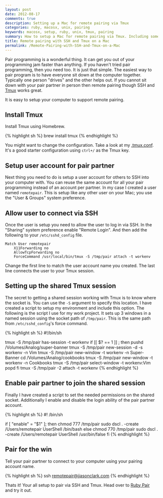 ```yaml
---
layout: post
date: 2012-08-17
comments: true
description: Setting up a Mac for remote pairing via Tmux
categories: ruby, macosx, unix, pairing
keywords: macosx, setup, ruby, unix, tmux, pairing
summary: How to setup a Mac for remote pairing via Tmux. Including some scripts to help automate the process.
title: Remote pairing with SSH and Tmux on a Mac
permalink: /Remote-Pairing-with-SSH-and-Tmux-on-a-Mac
---
```


Pair programming is a wonderful thing. It can get you out of your programming jam faster than anything. If you haven't tried pair programming, then you need too. It is just that simple. The easiest way to pair program is to have everyone sit down at the computer together. Typically one person "drives" and the other helps out. If you cannot sit down with your pair partner in person then remote pairing though SSH and [Tmux][2] works great.

It is easy to setup your computer to support remote pairing.

## Install Tmux
Install Tmux using Homebrew.

{% highlight sh %}
brew install tmux
{% endhighlight %}

You might want to change the configuration. Take a look at my [.tmux.conf][1]. It's a good starter configuration using `ctrl+/` as the Tmux key.

## Setup user account for pair partner
Next thing you need to do is setup a user account for others to SSH into your computer with. You can reuse the same account for all your pair programming instead of an account per partner. In my case I created a user named `remotepair`. This is setup like any other user on your Mac; you use the "User & Groups" system preference.

## Allow user to connect via SSH
Once the user is setup you need to allow the user to log in via SSH. In the "Sharing" system preference enable "Remote Login". And then add the following to your `/etc/sshd_config` file.

    Match User remotepair
        X11Forwarding no
        AllowTcpForwarding no
        ForceCommand /usr/local/bin/tmux -S /tmp/pair attach -t workenv

Change the first line to match the user account name you created. The last line connects the user to your Tmux session.

## Setting up the shared Tmux session
The secret to getting a shared session working with Tmux is to know where the socket is. You can use the `-S` argument to specify this location. I have created a script to setup my environment and include this option. The following is the script I use for my work project. It sets up 3 windows in a named session using the socket path of `/tmp/pair`. This is the same path from `/etc/sshd_config`'s force command.

{% highlight sh %}
#!/bin/sh

tmux -S /tmp/pair has-session -t workenv
if [[ $? == 1 ]] ; then
    pushd /Volumes/Analog/super-banner
    tmux -S /tmp/pair new-session -d -s workenv -n Vim
    tmux -S /tmp/pair new-window -t workenv -n Super-Banner
    cd /Volumes/Analog/cookbooks
    tmux -S /tmp/pair new-window -t workenv -n Cookbooks
    tmux -S /tmp/pair select-window -t workenv:Vim
    popd
fi
tmux -S /tmp/pair -2 attach -t workenv
{% endhighlight %}

## Enable pair partner to join the shared session
Finally I have created a script to set the needed permissions on the shared socket. Additionally I enable and disable the login ability of the pair partner account.

{% highlight sh %}
#! /bin/sh

if [ "enable" = "$1" ]; then
    chmod 777 /tmp/pair
    sudo dscl . -create /Users/remotepair UserShell /bin/bash
else
    chmod 770 /tmp/pair
    sudo dscl . -create /Users/remotepair UserShell /usr/bin/false
fi
{% endhighlight %}

## Pair for the win
Tell your pair partner to connect to your computer using your pairing account name.

{% highlight sh %}
ssh remotepair@jjasonclark.com
{% endhighlight %}

Thats it! Your all setup to pair via SSH and Tmux. Head over to [Ruby Pair][3] and try it out.

[1]: /assets/tmux.conf.txt
[2]: http://tmux.sourceforge.net/
[3]: http://rubypair.com/
